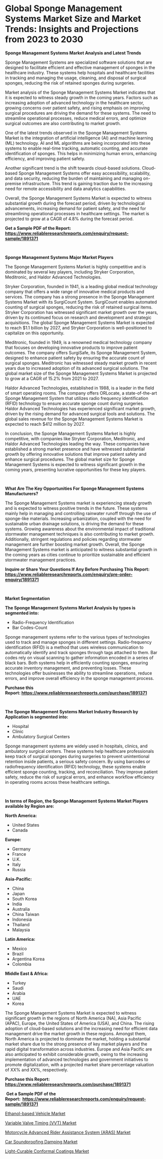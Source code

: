 <p><h1>Global Sponge Management Systems Market Size and Market Trends: Insights and Projections from 2023 to 2030</h1></p><p><strong>Sponge Management Systems Market Analysis and Latest Trends</strong></p>
<p><p>Sponge Management Systems are specialized software solutions that are designed to facilitate efficient and effective management of sponges in the healthcare industry. These systems help hospitals and healthcare facilities in tracking and managing the usage, cleaning, and disposal of surgical sponges, reducing the risk of retained sponges during surgeries.</p><p>Market analysis of the Sponge Management Systems Market indicates that it is expected to witness steady growth in the coming years. Factors such as increasing adoption of advanced technology in the healthcare sector, growing concerns over patient safety, and rising emphasis on improving surgical procedures are driving the demand for these systems. The need to streamline operational processes, reduce medical errors, and optimize surgical outcomes are also contributing to market growth.</p><p>One of the latest trends observed in the Sponge Management Systems Market is the integration of artificial intelligence (AI) and machine learning (ML) technology. AI and ML algorithms are being incorporated into these systems to enable real-time tracking, automatic counting, and accurate identification of sponges. This helps in minimizing human errors, enhancing efficiency, and improving patient safety.</p><p>Another significant trend is the shift towards cloud-based solutions. Cloud-based Sponge Management Systems offer easy accessibility, scalability, and data security, reducing the burden of maintaining and managing on-premise infrastructure. This trend is gaining traction due to the increasing need for remote accessibility and data analytics capabilities.</p><p>Overall, the Sponge Management Systems Market is expected to witness substantial growth during the forecast period, driven by technological advancements, increasing demand for patient safety, and the need for streamlining operational processes in healthcare settings. The market is projected to grow at a CAGR of 4.8% during the forecast period.</p></p>
<p><strong>Get a Sample PDF of the Report:&nbsp; <a href="https://www.reliableresearchreports.com/enquiry/request-sample/1891371">https://www.reliableresearchreports.com/enquiry/request-sample/1891371</a></strong></p>
<p>&nbsp;</p>
<p><strong>Sponge Management Systems Major Market Players</strong></p>
<p><p>The Sponge Management Systems Market is highly competitive and is dominated by several key players, including Stryker Corporation, Meditronic, and Haldor Advanced Technologies.</p><p>Stryker Corporation, founded in 1941, is a leading global medical technology company that offers a wide range of innovative medical products and services. The company has a strong presence in the Sponge Management Systems Market with its SurgiCount System. SurgiCount enables automated counting of surgical sponges, reducing the risk of retained surgical items. Stryker Corporation has witnessed significant market growth over the years, driven by its continued focus on research and development and strategic acquisitions. The global Sponge Management Systems Market is expected to reach $1.1 billion by 2027, and Stryker Corporation is well-positioned to capitalize on this opportunity.</p><p>Meditronic, founded in 1949, is a renowned medical technology company that focuses on developing innovative products to improve patient outcomes. The company offers SurgiSafe, its Sponge Management System, designed to enhance patient safety by ensuring the accurate count of surgical sponges. Meditronic has witnessed steady market growth in recent years due to increased adoption of its advanced surgical solutions. The global market size of the Sponge Management Systems Market is projected to grow at a CAGR of 15.2% from 2021 to 2027.</p><p>Haldor Advanced Technologies, established in 1988, is a leader in the field of smart operating rooms. The company offers ORLocate, a state-of-the-art Sponge Management System that utilizes radio frequency identification (RFID) technology to ensure accurate sponge count during surgeries. Haldor Advanced Technologies has experienced significant market growth, driven by the rising demand for advanced surgical tools and solutions. The global sales revenue for the Sponge Management Systems Market is expected to reach $412 million by 2027.</p><p>In conclusion, the Sponge Management Systems Market is highly competitive, with companies like Stryker Corporation, Meditronic, and Haldor Advanced Technologies leading the way. These companies have established a strong market presence and have witnessed substantial growth by offering innovative solutions that improve patient safety and enhance surgical procedures. The global market size for Sponge Management Systems is expected to witness significant growth in the coming years, presenting lucrative opportunities for these key players.</p></p>
<p>&nbsp;</p>
<p><strong>What Are The Key Opportunities For Sponge Management Systems Manufacturers?</strong></p>
<p><p>The Sponge Management Systems market is experiencing steady growth and is expected to witness positive trends in the future. These systems mainly help in managing and controlling rainwater runoff through the use of sponge-like materials. Increasing urbanization, coupled with the need for sustainable urban drainage solutions, is driving the demand for these systems. Growing awareness about the environmental impact of traditional stormwater management techniques is also contributing to market growth. Additionally, stringent regulations and policies regarding stormwater management are further boosting market growth. Overall, the Sponge Management Systems market is anticipated to witness substantial growth in the coming years as cities continue to prioritize sustainable and efficient stormwater management practices.</p></p>
<p><strong>Inquire or Share Your Questions If Any Before Purchasing This Report: <a href="https://www.reliableresearchreports.com/enquiry/pre-order-enquiry/1891371">https://www.reliableresearchreports.com/enquiry/pre-order-enquiry/1891371</a></strong></p>
<p>&nbsp;</p>
<p><strong>Market Segmentation</strong></p>
<p><strong>The Sponge Management Systems Market Analysis by types is segmented into:</strong></p>
<p><ul><li>Radio-Frequency Identification</li><li>Bar Codes-Count</li></ul></p>
<p><p>Sponge management systems refer to the various types of technologies used to track and manage sponges in different settings. Radio-frequency identification (RFID) is a method that uses wireless communication to automatically identify and track sponges through tags attached to them. Bar codes rely on visual scanning to gather information encoded in a series of black bars. Both systems help in efficiently counting sponges, ensuring accurate inventory management, and preventing losses. These technologies offer businesses the ability to streamline operations, reduce errors, and improve overall efficiency in the sponge management process.</p></p>
<p><strong>Purchase this Report:&nbsp;<a href="https://www.reliableresearchreports.com/purchase/1891371">https://www.reliableresearchreports.com/purchase/1891371</a></strong></p>
<p>&nbsp;</p>
<p><strong>The Sponge Management Systems Market Industry Research by Application is segmented into:</strong></p>
<p><ul><li>Hospital</li><li>Clinic</li><li>Ambulatory Surgical Centers</li></ul></p>
<p><p>Sponge management systems are widely used in hospitals, clinics, and ambulatory surgical centers. These systems help healthcare professionals keep track of surgical sponges during surgeries to prevent unintentional retention inside patients, a serious safety concern. By using barcodes or radiofrequency identification (RFID) technology, these systems enable efficient sponge counting, tracking, and reconciliation. They improve patient safety, reduce the risk of surgical errors, and enhance workflow efficiency in operating rooms across these healthcare settings.</p></p>
<p>&nbsp;</p>
<p><strong>In terms of Region, the Sponge Management Systems Market Players available by Region are:</strong></p>
<p>
    <p> <strong> North America: </strong>
        <ul>
            <li>United States</li>
            <li>Canada</li>
        </ul>
        </p> 
    <p> <strong> Europe: </strong>
        <ul>
            <li>Germany</li>
            <li>France</li>
            <li>U.K.</li>
            <li>Italy</li>
            <li>Russia</li>
        </ul>
        </p> 
    <p> <strong> Asia-Pacific: </strong>
        <ul>
            <li>China</li>
            <li>Japan</li>
            <li>South Korea</li>
            <li>India</li>
            <li>Australia</li>
            <li>China Taiwan</li>
            <li>Indonesia</li>
            <li>Thailand</li>
            <li>Malaysia</li>
        </ul>
        </p> 
    <p> <strong> Latin America: </strong>
        <ul>
            <li>Mexico</li>
            <li>Brazil</li>
            <li>Argentina Korea</li>
            <li>Colombia</li>
        </ul>
        </p> 
    <p> <strong> Middle East & Africa: </strong>
        <ul>
            <li>Turkey</li>
            <li>Saudi</li>
            <li>Arabia</li>
            <li>UAE</li>
            <li>Korea</li>
        </ul>
    </p>
    </p>
<p><p>The Sponge Management Systems Market is expected to witness significant growth in the regions of North America (NA), Asia Pacific (APAC), Europe, the United States of America (USA), and China. The rising adoption of cloud-based solutions and the increasing need for efficient data management drive the market growth in these regions. Amongst them, North America is projected to dominate the market, holding a substantial market share due to the strong presence of key market players and the rapid digital transformation across industries. Europe and Asia Pacific are also anticipated to exhibit considerable growth, owing to the increasing implementation of advanced technologies and government initiatives to promote digitalization, with a projected market share percentage valuation of XX% and XX%, respectively.</p></p>
<p><strong>Purchase this Report: <a href="https://www.reliableresearchreports.com/purchase/1891371">https://www.reliableresearchreports.com/purchase/1891371</a></strong></p>
<p>&nbsp;<strong>Get a Sample PDF of the Report:&nbsp;&nbsp;<a href="https://www.reliableresearchreports.com/enquiry/request-sample/1891371">https://www.reliableresearchreports.com/enquiry/request-sample/1891371</a></strong></p>
<p><strong></strong></p>
<p><p><a href="https://medium.com/@isaiasmarks/ethanol-based-vehicle-market-trends-forecast-and-competitive-analysis-to-2030-6f33b132a79e">Ethanol-based Vehicle Market</a></p><p><a href="https://medium.com/@larrycrooks1923/variable-valve-timing-vvt-market-research-report-its-history-and-forecast-2023-to-2030-506f1938474a">Variable Valve Timing (VVT) Market</a></p><p><a href="https://medium.com/@sandyabbott2023/motorcycle-advanced-rider-assistance-system-aras-market-analysis-and-sze-forecasted-for-period-50e87196da67">Motorcycle Advanced Rider Assistance System (ARAS) Market</a></p><p><a href="https://medium.com/@cameronhuel/car-soundproofing-damping-market-insights-into-market-cagr-market-trends-and-growth-strategies-3dcdb74fd8c9">Car Soundproofing Damping Market</a></p><p><a href="https://www.linkedin.com/pulse/light-curable-conformal-coatings-market-research-report-aeo4c/">Light-Curable Conformal Coatings Market</a></p></p>